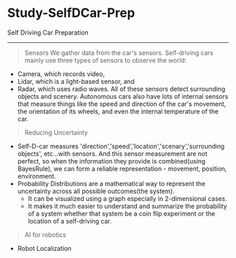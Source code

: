 # Study-SelfDCar-Prep
Self Driving Car Preparation

--------------------------------------------------------------------------------
> Sensors
We gather data from the car's sensors. Self-driving cars mainly use three types of sensors to observe the world:
 - Camera, which records video,
 - Lidar, which is a light-based sensor, and
 - Radar, which uses radio waves.
All of these sensors detect surrounding objects and scenery. Autonomous cars also have lots of internal sensors that measure things like the speed and direction of the car's movement, the orientation of its wheels, and even the internal temperature of the car.

> Reducing Uncertainty
 - Self-D-car measures 'direction','speed','location','scenary','surrounding objects', etc...with sensors. And this sensor measurement are not perfect, so when the information they provide is combined(using BayesRule), we can form a reliable representation - movement, position, environment.
 - Probability Distributions are a mathematical way to represent the uncertainty across all possible outcomes(the system).
   - It can be visualized using a graph especially in 2-dimensional cases.
   - It makes it much easier to understand and summarize the probability of a system whether that system be a coin flip experiment or the location of a self-driving car.

> AI for robotics
 - Robot Localization
























